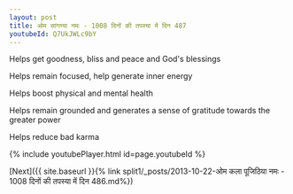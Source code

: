 ```yaml
---
layout: post
title: ओम सांगण्या नमः - 1008 दिनों की तपस्या में दिन 487
youtubeId: Q7UkJWLc9bY
---
```

 
 
Helps get goodness, bliss and peace and God's blessings
 
Helps remain focused, help generate inner energy 
 
Helps boost physical and mental health 
 
Helps remain grounded and generates a sense of gratitude towards the greater power 
 
Helps reduce bad karma
 
 
 
 


{% include youtubePlayer.html id=page.youtubeId %}
 
[Next]({{ site.baseurl }}{% link  split1/_posts/2013-10-22-ओम कला पूजिठिया नमः - 1008 दिनों की तपस्या में दिन 486.md%})
 
